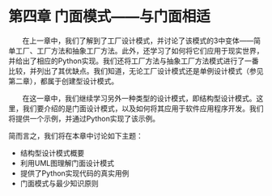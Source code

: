 第四章 门面模式——与门面相适
===

&nbsp;&nbsp;&nbsp;&nbsp;&nbsp;&nbsp;&nbsp;在上一章中，我们了解到了工厂设计模式，并讨论了该模式的3中变体——简单工厂、工厂方法和抽象工厂方法。此外，还学习了如何将它们应用于现实世界，并给出了相应的Python实现。我们还将工厂方法与抽象工厂方法模式进行了一番比较，并列出了其优缺点。我们知道，无论工厂设计模式还是单例设计模式（参见第二章），都属于创建型设计模式。

&nbsp;&nbsp;&nbsp;&nbsp;&nbsp;&nbsp;&nbsp;在这一章中，我们继续学习另外一种类型的设计模式，即结构型设计模式。这里，我们要介绍的是门面设计模式，以及如何将其应用于软件应用程序开发。我们将提供一个示例，并通过Python实现了该示例。

简而言之，我们将在本章中讨论如下主题：
* 结构型设计模式概要
* 利用UML图理解门面设计模式
* 提供了Python实现代码的真实用例
* 门面模式与最少知识原则
